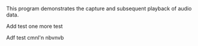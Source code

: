 This program demonstrates the capture and subsequent playback of audio data.

Add test
one more test

Adf test
cmnl'n
nbvnvb
